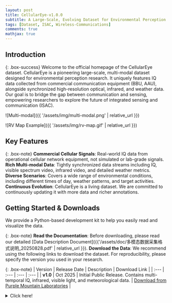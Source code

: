 ```yaml
---
layout: post
title: CellularEye-v1.0.0
subtitle: A Large-Scale, Evolving Dataset for Environmental Perception Using Commercial Cellular Networks
tags: [Dataset, ISAC, Wireless-Communications]
comments: true
mathjax: true
---
```


## Introduction

{: .box-success}
Welcome to the official homepage of the CellularEye dataset. CellularEye is a pioneering large-scale, multi-modal dataset designed for environmental perception research. It uniquely features IQ data collected from commercial communication equipment (BBU, AAU), alongside synchronized high-resolution optical, infrared, and weather data. Our goal is to bridge the gap between communication and sensing, empowering researchers to explore the future of integrated sensing and communication (ISAC).

![Multi-modal]({{ '/assets/img/multi-modal.png' | relative_url }})

![RV Map Example]({{ '/assets/img/rv-map.gif' | relative_url }})


## Key Features

{: .box-note}
**Commercial Cellular Signals**: Real-world IQ data from operational cellular network equipment, not simulated or lab-grade signals.
**Rich Multi-modal Data**: Tightly synchronized data streams including IQ, visible spectrum video, infrared video, and detailed weather metrics.
**Diverse Scenarios**: Covers a wide range of environmental conditions, including different times of day, weather patterns, and target activities.
**Continuous Evolution**: CellularEye is a living dataset. We are committed to continuously updating it with more data and richer annotations.

## Getting Started & Downloads

We provide a Python-based development kit to help you easily read and visualize the data.

{: .box-note}
**Read the Documentation**: Before downloading, please read our detailed [Data Description Document]({{'/assets/doc/多模态数据采集格式说明_20250828.pdf' | relative_url }}). 
**Download the Data**: We recommend using the following links to download the dataset. For reproducibility, please specify the version you used in your research.

{: .box-note}
| Version | Release Date | Description | Download Link |
| :--- | :--- | :--- | :--- |
| **v1.0** | Oct 2025 | Initial Public Release. Contains multi-temporal IQ, infrared, visible light, and meteorological data. | [Download from Purple Mountain Laboratories](http://pmldatanet.com.cn/) |

<details markdown="1">
<summary>Click here!</summary>
Here you can see an **expandable** section
</details>



